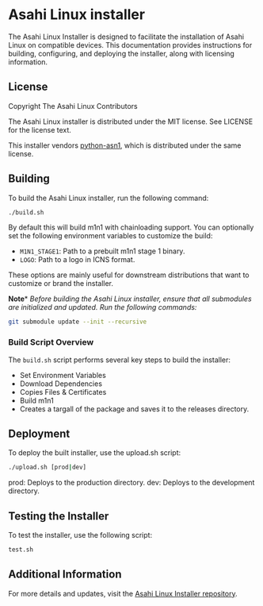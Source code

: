 # Asahi Linux installer

The Asahi Linux Installer is designed to facilitate the installation of Asahi Linux on compatible devices. This documentation provides instructions for building, configuring, and deploying the installer, along with licensing information.

## License

Copyright The Asahi Linux Contributors

The Asahi Linux installer is distributed under the MIT license. See LICENSE for the license text.

This installer vendors [python-asn1](https://github.com/andrivet/python-asn1), which is distributed under the same license.

## Building

To build the Asahi Linux installer, run the following command:

```sh
./build.sh
```

By default this will build m1n1 with chainloading support. You can optionally set the following environment variables to customize the build:

- `M1N1_STAGE1`: Path to a prebuilt m1n1 stage 1 binary.
- `LOGO`: Path to a logo in ICNS format.

These options are mainly useful for downstream distributions that want to customize or brand the installer.

**Note*** *Before building the Asahi Linux installer, ensure that all submodules are initialized and updated. Run the following commands:*

```sh
git submodule update --init --recursive
```

### Build Script Overview

The `build.sh` script performs several key steps to build the installer:

- Set Environment Variables
- Download Dependencies
- Copies Files & Certificates
- Build m1n1
- Creates a targall of the package and saves it to the releases directory.

## Deployment

To deploy the built installer, use the upload.sh script:

```sh
./upload.sh [prod|dev]
```

prod: Deploys to the production directory.
dev: Deploys to the development directory.


## Testing the Installer

To test the installer, use the following script:

```sh
test.sh
```

## Additional Information

For more details and updates, visit the [Asahi Linux Installer repository](https://github.com/AsahiLinux/asahi-installer).


